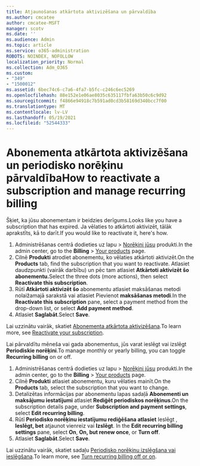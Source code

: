 ```yaml
---
title: Atjaunošanas atkārtota aktivizēšana un pārvaldība
ms.author: cmcatee
author: cmcatee-MSFT
manager: scotv
ms.date: ''
ms.audience: Admin
ms.topic: article
ms.service: o365-administration
ROBOTS: NOINDEX, NOFOLLOW
localization_priority: Normal
ms.collection: Adm_O365
ms.custom:
- "349"
- "1500012"
ms.assetid: 6bec74c6-c7a6-4fa7-b5fc-c246c6ec5269
ms.openlocfilehash: 88e152e1e06ae8035c635117fbfa63b50c6c9d92
ms.sourcegitcommit: f4866e94918c7b591ad0cd3b58169d340bcc7f00
ms.translationtype: MT
ms.contentlocale: lv-LV
ms.lasthandoff: 05/19/2021
ms.locfileid: "52544333"
---
```

# <a name="how-to-reactivate-a-subscription-and-manage-recurring-billing"></a><span data-ttu-id="ee3fb-102">Abonementa atkārtota aktivizēšana un periodisko norēķinu pārvaldība</span><span class="sxs-lookup"><span data-stu-id="ee3fb-102">How to reactivate a subscription and manage recurring billing</span></span>

<span data-ttu-id="ee3fb-103">Šķiet, ka jūsu abonementam ir beidzies derīgums.</span><span class="sxs-lookup"><span data-stu-id="ee3fb-103">Looks like you have a subscription that has expired.</span></span> <span data-ttu-id="ee3fb-104">Ja vēlaties to atkārtoti aktivizēt, tālāk aprakstīts, kā to darīt.</span><span class="sxs-lookup"><span data-stu-id="ee3fb-104">If you would like to reactivate it, here's how.</span></span>
  
1. <span data-ttu-id="ee3fb-105">Administrēšanas centrā dodieties uz lapu  >  [Norēķini jūsu](https://go.microsoft.com/fwlink/p/?linkid=842054) produkti.</span><span class="sxs-lookup"><span data-stu-id="ee3fb-105">In the admin center, go to the **Billing** > [Your products](https://go.microsoft.com/fwlink/p/?linkid=842054) page.</span></span>
2. <span data-ttu-id="ee3fb-106">Cilnē **Produkti** atrodiet abonementu, ko vēlaties atkārtoti aktivizēt.</span><span class="sxs-lookup"><span data-stu-id="ee3fb-106">On the **Products** tab, find the subscription that you want to reactivate.</span></span> <span data-ttu-id="ee3fb-107">Atlasiet daudzpunkti (vairāk darbību) un pēc tam atlasiet **Atkārtoti aktivizēt šo abonementu.**</span><span class="sxs-lookup"><span data-stu-id="ee3fb-107">Select the three dots (more actions), then select **Reactivate this subscription**.</span></span>
3. <span data-ttu-id="ee3fb-108">Rūtī **Atkārtoti aktivizēt šo** abonementu atlasiet maksāšanas metodi nolaižamajā sarakstā vai atlasiet Pievienot **maksāšanas metodi**.</span><span class="sxs-lookup"><span data-stu-id="ee3fb-108">In the **Reactivate this subscription** pane, select a payment method from the drop-down list, or select **Add payment method**.</span></span>
4. <span data-ttu-id="ee3fb-109">Atlasiet **Saglabāt**.</span><span class="sxs-lookup"><span data-stu-id="ee3fb-109">Select **Save**.</span></span>

<span data-ttu-id="ee3fb-110">Lai uzzinātu vairāk, skatiet [Abonementa atkārtota aktivizēšana](/microsoft-365/commerce/subscriptions/reactivate-your-subscription).</span><span class="sxs-lookup"><span data-stu-id="ee3fb-110">To learn more, see [Reactivate your subscription](/microsoft-365/commerce/subscriptions/reactivate-your-subscription).</span></span>

<span data-ttu-id="ee3fb-111">Lai pārvaldītu mēneša vai gada abonementus, jūs varat ieslēgt vai izslēgt **Periodiskie norēķini**.</span><span class="sxs-lookup"><span data-stu-id="ee3fb-111">To manage monthly or yearly billing, you can toggle **Recurring billing** on or off.</span></span>
  
1. <span data-ttu-id="ee3fb-112">Administrēšanas centrā dodieties uz lapu  >  [Norēķini jūsu](https://go.microsoft.com/fwlink/p/?linkid=842054) produkti.</span><span class="sxs-lookup"><span data-stu-id="ee3fb-112">In the admin center, go to the **Billing** > [Your products](https://go.microsoft.com/fwlink/p/?linkid=842054) page.</span></span>
2. <span data-ttu-id="ee3fb-113">Cilnē **Produkti** atlasiet abonementu, kuru vēlaties mainīt.</span><span class="sxs-lookup"><span data-stu-id="ee3fb-113">On the **Products** tab, select the subscription that you want to change.</span></span>
3. <span data-ttu-id="ee3fb-114">Detalizētas informācijas par abonementu lapas sadaļā **Abonementi un maksājumu iestatījumi** atlasiet **Rediģēt periodiskos norēķinus**.</span><span class="sxs-lookup"><span data-stu-id="ee3fb-114">On the subscription details page, under **Subscription and payment settings**, select **Edit recurring billing**.</span></span>
4. <span data-ttu-id="ee3fb-115">Rūtī **Periodisko norēķinu iestatījumu rediģēšana atlasiet** Ieslēgt , **Ieslēgt, bet** atjaunot vienreiz vai **Izslēgt**. </span><span class="sxs-lookup"><span data-stu-id="ee3fb-115">In the **Edit recurring billing settings** pane, select **On**, **On, but renew once**, or **Turn off**.</span></span>
5. <span data-ttu-id="ee3fb-116">Atlasiet **Saglabāt**.</span><span class="sxs-lookup"><span data-stu-id="ee3fb-116">Select **Save**.</span></span>

<span data-ttu-id="ee3fb-117">Lai uzzinātu vairāk, skatiet sadaļu [Periodisko norēķinu izslēgšana vai ieslēgšana](/microsoft-365/commerce/subscriptions/renew-your-subscription#turn-recurring-billing-off-or-on).</span><span class="sxs-lookup"><span data-stu-id="ee3fb-117">To learn more, see [Turn recurring billing off or on](/microsoft-365/commerce/subscriptions/renew-your-subscription#turn-recurring-billing-off-or-on).</span></span>